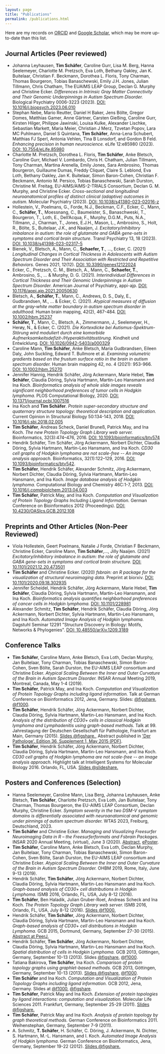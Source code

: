 ```yaml
---
layout: page
title: "Publications"
permalink: /publications.html
---
```


Here are my records on [ORCID](https://orcid.org/0000-0002-3683-8070) and [Google Scholar](https://scholar.google.de/citations?user=VNkzzhgAAAAJ), which may be more up-to-date than this list.

## Journal Articles (Peer reviewed)

* Johanna Leyhausen, **Tim Schäfer**, Caroline Gurr, Lisa M. Berg, Hanna Seelemeyer, Charlotte M. Pretzsch, Eva Loth, Bethany Oakley, Jan K. Buitelaar, Christian F. Beckmann, Dorothea L. Floris, Tony Charman, Thomas Bourgeron, Tobias Banaschewski, Emily J.H. Jones, Julian Tillmann, Chris Chatham, The EUAIMS LEAP Group, Declan G. Murphy and Christine Ecker. *Differences in Intrinsic Gray Matter Connectivity and Their Genomic Underpinnings in Autism Spectrum Disorder.* Biological Psychiatry 0006-3223 (2023). [DOI: 10.1016/j.biopsych.2023.06.010](https://doi.org/10.1016/j.biopsych.2023.06.010)
* Stephan Nebe, Mario Reutter, Daniel H Baker, Jens Bölte, Gregor Domes, Matthias Gamer, Anne Gärtner, Carsten Gießing, Caroline Gurr, Kirsten Hilger, Philippe Jawinski, Louisa Kulke, Alexander Lischke, Sebastian Markett, Maria Meier, Christian J Merz, Tzvetan Popov, Lara MC Puhlmann, Daniel S Quintana, **Tim Schäfer**, Anna-Lena Schubert, Matthias FJ Sperl, Antonia Vehlen, Tina B Lonsdorf, and Gordon B Feld. *Enhancing precision in human neuroscience.* eLife 12:e85980 (2023). [DOI: 10.7554/eLife.85980](https://doi.org/10.7554/eLife.85980)
* Charlotte M. Pretzsch, Dorothea L. Floris, **Tim Schäfer**, Anke Bletsch, Caroline Gurr, Michael V. Lombardo, Chris H. Chatham, Julian Tillmann, Tony Charman, Martina Arenella, Emily Jones, Sara Ambrosino, Thomas Bourgeron, Guillaume Dumas, Freddy Cliquet, Claire S. Leblond, Eva Loth, Bethany Oakley, Jan K. Buitelaar, Simon Baron-Cohen, Christian F. Beckmann, Antonio M. Persico, Tobias Banaschewski, Sarah Durston, Christine M. Freitag, EU-AIMS/AIMS-2-TRIALS Consortium, Declan G. M. Murphy, and Christine Ecker. *Cross-sectional and longitudinal neuroanatomical profiles of distinct clinical (adaptive) outcomes in autism.* Molecular Psychiatry (2023). [DOI: 10.1038/s41380-023-02016-z](https://doi.org/10.1038/s41380-023-02016-z)
* Hollestein, V., Poelmans, G., Forde, N.J., Beckman, C.F., Ecker, C., Mann, C., **Schäfer, T.**, Moessnang, C., Baumeister, S., Banaschweski, T., Bourgeron, T., Loth, E., Dell’Acqua, F., Murphy, D.G.M., Puts, N.A., Tillmann, J., Charman, T., Jones, E.J.H., Mason, L., Ambrosino, S., Holt, R., Bölte, S., Buitelaar, J.K., and Naaijen, J. *Excitatory/inhibitory imbalance in autism: the role of glutamate and GABA gene-sets in symptoms and cortical brain structure.* Transl Psychiatry 13, 18 (2023). [DOI: 10.1038/s41398-023-02317-5](https://doi.org/10.1038/s41398-023-02317-5)
* Bienek, V., Bletsch, A., Mann, C., **Schaefer, T**., ..., Ecker, C. (2021) *Longitudinal Changes in Cortical Thickness in Adolescents with Autism Spectrum Disorder and Their Association with Restricted and Repetitive Behaviors.* Genes 2021, 12(12). [DOI: 10.3390/genes12122024](https://doi.org/10.3390/genes12122024)
* Ecker, C., Pretzsch, C. M., Bletsch, A., Mann, C., **Schaefer, T.**, Ambrosino, S., ... & Murphy, D. G. (2021). *Interindividual Differences in Cortical Thickness and Their Genomic Underpinnings in Autism Spectrum Disorder.* American Journal of Psychiatry, appi-ajp. [DOI: 10.1176/appi.ajp.2021.20050630](https://doi.org/10.1176/appi.ajp.2021.20050630)
* Bletsch, A., **Schäfer, T.**, Mann, C., Andrews, D. S., Daly, E., Gudbrandsen, M., ... & Ecker, C. (2021). *Atypical measures of diffusion at the gray‐white matter boundary in autism spectrum disorder in adulthood.* Human brain mapping, 42(2), 467-484. [DOI: 10.1002/hbm.25237](https://doi.org/10.1002/hbm.25237)
* **Schäfer, T.**, Mann, C., Bletsch, A., Zimmermann, J., Seelemeyer, H., Herøy, N., & Ecker, C. (2021). *Die Kortexdicke bei Autismus-Spektrum-Störung wird moduliert durch eine komorbide Aufmerksamkeitsdefizit-/Hyperaktivitätsstörung.* Kindheit und Entwicklung. [DOI: 10.1026/0942-5403/a000329](https://doi.org/10.1026/0942-5403/a000329)
* Caroline Mann, **Tim Schäfer**, Anke Bletsch, Maria Gudbrandsen, Eileen Daly, John Suckling, Edward T. Bullmore et al. *Examining volumetric gradients based on the frustum surface ratio in the brain in autism spectrum disorder.* Human brain mapping 42, no. 4 (2021): 953-966. [DOI: 10.1002/hbm.25270](https://doi.org/10.1002/hbm.25270)
* Jennifer Hannig, Hendrik Schäfer, Jörg Ackermann, Marie Hebel, **Tim Schäfer**, Claudia Döring, Sylvia Hartmann, Martin-Leo Hansmann and Ina Koch. *Bioinformatics analysis of whole slide images reveals significant neighborhood preferences of tumor cells in Hodgkin lymphoma.* PLOS Computational Biology, 2020. [DOI: 10.1371/journal.pcbi.1007516](https://doi.org/10.1371/journal.pcbi.1007516)
* Ina Koch and **Tim Schäfer**. *Protein super-secondary structure and quaternary structure topology: theoretical description and application.* Current Opinion in Structural Biology 50:134-143, 2018. [DOI: 10.1016/j.sbi.2018.02.005](https://doi.org/10.1016/j.sbi.2018.02.005)
* **Tim Schäfer**, Andreas Scheck, Daniel Bruneß, Patrick May, and Ina Koch. *The new Protein Topology Graph Library web server.* Bioinformatics, 32(3):474–476, 2016. [DOI: 10.1093/bioinformatics/btv574](https://doi.org/10.1093/bioinformatics/btv574)
* Hendrik Schäfer, Tim Schäfer, Jörg Ackermann, Norbert Dichter, Claudia Döring, Sylvia Hartmann, Martin-Leo Hansmann, and Ina Koch. *CD30 cell graphs of Hodgkin lymphoma are not scale-free -- An image analysis approach.* Bioinformatics, 32(1):122–129, 2016. [DOI: 10.1093/bioinformatics/btv542](https://doi.org/10.1093/bioinformatics/btv542).
* **Tim Schäfer**, Hendrik Schäfer, Alexander Schmitz, Jörg Ackermann, Norbert Dichter, Claudia Döring, Sylvia Hartmann, Martin-Leo Hansmann, and Ina Koch. *Image database analysis of Hodgkin lymphoma.* Computational Biology and Chemistry 46C:1-7, 2013. [DOI: 10.1016/j.compbiolchem.2013.04.003](https://doi.org/10.1016/j.compbiolchem.2013.04.003)
* **Tim Schäfer**, Patrick May, and Ina Koch. *Computation and Visualization of Protein Topology Graphs Including Ligand Information.* German Conference on Bioinformatics 2012 (Proceedings). [DOI: 10.4230/OASIcs.GCB.2012.108](https://doi.org/10.4230/OASIcs.GCB.2012.108)



## Preprints and Other Articles (Non-Peer Reviewed)

* Viola Hollestein, Geert Poelmans, Natalie J Forde, Christian F Beckmann, Christine Ecker, Caroline Mann, **Tim Schäfer**,..., Jilly Naaijen. (2021) *Excitatory/inhibitory imbalance in autism: the role of glutamate and GABA gene-sets in symptoms and cortical brain structure.* [DOI: 10.1101/2021.12.20.473501](https://doi.org/10.1101/2021.12.20.473501)
* **Tim Schäfer** and Christine Ecker. (2020) *fsbrain: an R package for the visualization of structural neuroimaging data.* Preprint at biorxiv. [DOI: 10.1101/2020.09.18.302935](https://doi.org/10.1101/2020.09.18.302935)
* Jennifer Scheidel, Hendrik Schäfer, Jörg Ackermann, Marie Hebel, **Tim Schäfer**, Claudia Döring, Sylvia Hartmann, Martin-Leo Hansmann, and Ina Koch. *Bioinformatics analysis quantifies neighborhood preferences of cancer cells in Hodgkin lymphoma.* [DOI: 10.1101/228981](https://doi.org/10.1101/228981)
* Alexander Schmitz, **Tim Schäfer**, Hendrik Schäfer, Claudia Döring, Jörg Ackermann, Norbert Dichter, Sylvia Hartmann, Martin-Leo Hansmann, and Ina Koch. *Automated Image Analysis of Hodgkin lymphoma.* Dagstuhl Seminar 12291 "Structure Discovery in Biology: Motifs, Networks & Phylogenies". [DOI: 10.48550/arXiv.1209.3189](https://doi.org/10.48550/arXiv.1209.3189)



## Conference Talks

* **Tim Schäfer**, Caroline Mann, Anke Bletsch, Eva Loth, Declan Murphy, Jan Buitelaar, Tony Charman, Tobias Banaschewski, Simon Baron-Cohen, Sven Bölte, Sarah Durston, the EU-AIMS LEAP consortium and Christine Ecker. *Atypical Scaling Between the Inner and Outer Curvature of the Brain in Autism Spectrum Disorder.* INSAR Annual Meeting 2019, Montreal, Canada, May 1-4 (2019).
* **Tim Schäfer**, Patrick May, and Ina Koch. *Computation and Visualization of Protein Topology Graphs including ligand information.* Talk at German Conference on Bioinformatics 2012, Jena, Germany. Slides: [@figshare](http://figshare.com/articles/Computation_and_visualization_of_protein_topology_graphs_including_ligands/833852), [@f1000](http://f1000.com/posters/browse/summary/1094507).
* **Tim Schäfer**, Hendrik Schäfer, Jörg Ackermann, Norbert Dichter, Claudia Döring, Sylvia Hartmann, Martin-Leo Hansmann, and Ina Koch. *Analysis of the distribution of CD30+ cells in classical Hodgkin lymphoma and Lymphadenitis using graph-based methods.* Talk at 99. Jahrestagung der Deutschen Gesellschaft für Pathologie, Frankfurt am Main, Germany (2015). [Slides @figshare.](http://figshare.com/articles/Analysis_of_the_distribution_of_CD30_cells_in_classical_Hodgkin_lymphoma_and_Lymphadenitis_using_graph_based_methods/1560069), Abstract published in ['Der Pathologe'. Edition 36, Supplement 1, May 2015 (PDF)](http://www.pathologie-dgp.de/media/Dgp/downloads/Rubrik_Downloads/Abstractband_patho15.pdf).
* **Tim Schäfer**, Hendrik Schäfer, Jörg Ackermann, Norbert Dichter, Claudia Döring, Sylvia Hartmann, Martin-Leo Hansmann, and Ina Koch. *CD30 cell graphs of Hodgkin lymphoma are not scale-free -- an image analysis approach.* Highlight talk at Intelligent Systems for Molecular Biology 2016. Orlando, FL, USA. [Slides @slideshare.](http://www.slideshare.net/TimSchfer4/schaefertp105)



## Posters and Conferences (Selection)

* Hanna Seelemeyer, Caroline Mann, Lisa Berg, Johanna Leyhausen, Anke Bletsch, **Tim Schäfer**, Charlotte Pretzsch, Eva Loth, Jan Buitelaar, Tony Charman, Thomas Bourgeron, the EU-AIMS LEAP Consortium, Declan Murphy, Christine Ecker. *Symptom severity in the two DSM-V symptom domains is differentially associated with neuroanatomical and genomic under	pinnings of autism spectrum disorder.* WTAS 2023, Freiburg, Deutschland, 2023.
* **Tim Schäfer** and Christine Ecker. *Managing and Visualizing Freesurfer Neuroimaging Data in R – the Freesurferformats and Fsbrain Packages.* INSAR 2020 Annual Meeting, (virtual), June 3 (2020). [Abstract](https://insar.confex.com/insar/2020/meetingapp.cgi/Paper/33181), [ePoster](https://insar.confex.com/insar/2020/techdemo/eposter.cgi?eposterid=227).
* **Tim Schäfer**, Caroline Mann, Anke Bletsch, Eva Loth, Declan Murphy, Jan Buitelaar, Tony Charman, Tobias Banaschewski, Simon Baron-Cohen, Sven Bölte, Sarah Durston, the EU-AIMS LEAP consortium and Christine Ecker. *Atypical Scaling Between the Inner and Outer Curvature of the Brain in Autism Spectrum Disorder.* OHBM 2019, Rome, Italy, June 9-13 (2019).
* Hendrik Schäfer, **Tim Schäfer**, Jörg Ackermann, Norbert Dichter, Claudia Döring, Sylvia Hartmann, Martin-Leo Hansmann and Ina Koch. *Graph-based analysis of CD30+ cell distributions in Hodgkin Lymphoma.* ISMB 2016, Orlando, FL, USA, July 8-12 (2016).
* **Tim Schäfer**, Ben Haladik, Julian Gruber-Roet, Andreas Scheck and Ina Koch. *The Protein Topology Graph Library web server.* ISMB 2016, Orlando, FL, USA, July 8-12 (2016). [Slides @f1000.](http://f1000research.com/posters/5-1686)
* Hendrik Schäfer, **Tim Schäfer**, Jörg Ackermann, Norbert Dichter, Claudia Döring, Sylvia Hartmann, Martin-Leo Hansmann and Ina Koch. *Graph-based analysis of CD30+ cell distributions in Hodgkin Lymphoma.* GCB 2015, Dortmund, Germany, September 27-30 (2015). [Abstract at PeerJ.](https://peerj.com/collections/21-german-conference-bioinformatics-2015/)
* Hendrik Schäfer, **Tim Schäfer**, Jörg Ackermann, Norbert Dichter, Claudia Döring, Sylvia Hartmann, Martin-Leo Hansmann and Ina Koch. *Spatial distribution of cells in Hodgkin Lymphoma.* GCB 2013, Göttingen, Germany, September 10-13 (2013). Slides [@figshare](http://figshare.com/articles/Spatial_distribution_of_cells_in_Hodgkin_Lymphoma/829564), [@f1000](http://f1000.com/posters/browse/summary/1094506).
* Tatiana Bakirova, **Tim Schäfer**, Ina Koch. *Comparison of protein topology graphs using graphlet-based methods.* GCB 2013, Göttingen, Germany, September 10-13 (2013). [Slides @figshare](http://figshare.com/articles/Comparison_of_protein_topology_graphs_using_graphlet_based_methods/833337), [@f1000](http://f1000.com/posters/browse/summary/1094505).
* **Tim Schäfer** and Ina Koch. *Computation and Visualization of Protein Topology Graphs including ligand information.* GCB 2012, Jena, Germany. Slides at [@f1000](http://f1000.com/posters/browse/summary/1094470), [@figshare](http://figshare.com/articles/Computation_and_Visualization_of_Protein_Ligand_Graphs/825949).
* **Tim Schäfer**, Patrick May and Ina Koch. *Extension of protein topologies by ligand interactions: computation and visualization.* Molecular Life Sciences 2011. Frankfurt, Germany, September 25-29 (2011). [Slides @figshare.](http://figshare.com/articles/Extension_of_protein_topologies_by_ligand_information_computation_and_visualization/831472)
* **Tim Schäfer**, Patrick May and Ina Koch. *Analysis of protein topology by graph theoretical methods.* German Conference on Bioinformatics 2011. Weihenstephan, Germany, September 7-9 (2011).
* A. Schmitz, **T. Schäfer**, H. Schäfer, C. Döring, J. Ackermann, N. Dichter, S. Hartmann, M.-L. Hansmann, and I. Koch. *Automated Image Analysis of Hodgkin lymphoma.* German Conference on Bioinformatics, Jena, Germany, September 19-22 (2012). [Slides @figshare.](http://figshare.com/articles/Automated_Image_Analysis_of_Hodgkin_Lymphoma/831471)

